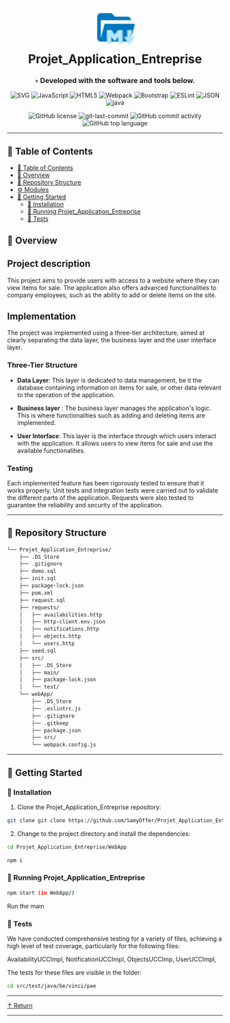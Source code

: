 <div align="center">
<h1 align="center">
<img src="https://raw.githubusercontent.com/PKief/vscode-material-icon-theme/ec559a9f6bfd399b82bb44393651661b08aaf7ba/icons/folder-markdown-open.svg" width="100" />
<br>Projet_Application_Entreprise</h1>
<h3>◦ Developed with the software and tools below.</h3>

<p align="center">
<img src="https://img.shields.io/badge/SVG-FFB13B.svg?style&logo=SVG&logoColor=black" alt="SVG" />
<img src="https://img.shields.io/badge/JavaScript-F7DF1E.svg?style&logo=JavaScript&logoColor=black" alt="JavaScript" />
<img src="https://img.shields.io/badge/HTML5-E34F26.svg?style&logo=HTML5&logoColor=white" alt="HTML5" />
<img src="https://img.shields.io/badge/Webpack-8DD6F9.svg?style&logo=Webpack&logoColor=black" alt="Webpack" />

<img src="https://img.shields.io/badge/Bootstrap-7952B3.svg?style&logo=Bootstrap&logoColor=white" alt="Bootstrap" />
<img src="https://img.shields.io/badge/ESLint-4B32C3.svg?style&logo=ESLint&logoColor=white" alt="ESLint" />
<img src="https://img.shields.io/badge/JSON-000000.svg?style&logo=JSON&logoColor=white" alt="JSON" />
<img src="https://img.shields.io/badge/java-%23ED8B00.svg?style&logo=openjdk&logoColor=white" alt="java" />
</p>
<img src="https://img.shields.io/github/license/SamyOffer/Projet_Application_Entreprise?style&color=5D6D7E" alt="GitHub license" />
<img src="https://img.shields.io/github/last-commit/SamyOffer/Projet_Application_Entreprise?style&color=5D6D7E" alt="git-last-commit" />
<img src="https://img.shields.io/github/commit-activity/m/SamyOffer/Projet_Application_Entreprise?style&color=5D6D7E" alt="GitHub commit activity" />
<img src="https://img.shields.io/github/languages/top/SamyOffer/Projet_Application_Entreprise?style&color=5D6D7E" alt="GitHub top language" />
</div>

---

## 📖 Table of Contents
- [📖 Table of Contents](#-table-of-contents)
- [📍 Overview](#-overview)
- [📂 Repository Structure](#-repository-structure)
- [⚙️ Modules](#modules)
- [🚀 Getting Started](#-getting-started)
    - [🔧 Installation](#-installation)
    - [🤖 Running Projet_Application_Entreprise](#-running-Projet_Application_Entreprise)
    - [🧪 Tests](#-tests)


## 📍 Overview

## Project description

This project aims to provide users with access to a website where they can view items for sale. The application also offers advanced functionalities to company employees, such as the ability to add or delete items on the site.

## Implementation

The project was implemented using a three-tier architecture, aimed at clearly separating the data layer, the business layer and the user interface layer.

### Three-Tier Structure

- **Data Layer**: This layer is dedicated to data management, be it the database containing information on items for sale, or other data relevant to the operation of the application.

- **Business layer** : The business layer manages the application's logic. This is where functionalities such as adding and deleting items are implemented.

- **User Interface**: This layer is the interface through which users interact with the application. It allows users to view items for sale and use the available functionalities.

### Testing

Each implemented feature has been rigorously tested to ensure that it works properly. Unit tests and integration tests were carried out to validate the different parts of the application. Requests were also tested to guarantee the reliability and security of the application.


---

## 📂 Repository Structure

```sh
└── Projet_Application_Entreprise/
    ├── .DS_Store
    ├── .gitignore
    ├── demo.sql
    ├── init.sql
    ├── package-lock.json
    ├── pom.xml
    ├── request.sql
    ├── requests/
    │   ├── availabilities.http
    │   ├── http-client.env.json
    │   ├── notifications.http
    │   ├── objects.http
    │   └── users.http
    ├── seed.sql
    ├── src/
    │   ├── .DS_Store
    │   ├── main/
    │   ├── package-lock.json
    │   └── test/
    └── webApp/
        ├── .DS_Store
        ├── .eslintrc.js
        ├── .gitignore
        ├── .gitkeep
        ├── package.json
        ├── src/
        └── webpack.config.js
```

---

## 🚀 Getting Started

### 🔧 Installation

1. Clone the Projet_Application_Entreprise repository:
```sh
git clone git clone https://github.com/SamyOffer/Projet_Application_Entreprise
```

2. Change to the project directory and install the dependencies:
```sh
cd Projet_Application_Entreprise/WebApp
```
```sh
npm i 
```


### 🤖 Running Projet_Application_Entreprise

```sh
npm start (in WebApp/)
```
Run the main 

### 🧪 Tests

We have conducted comprehensive testing for a variety of files, achieving a high level of test coverage, particularly for the following files:

AvailabilityUCCImpl,
NotificationUCCImpl,
ObjectsUCCImp, 
UserUCCImpl,

The tests for these files are visible in the folder: 
```sh
cd src/test/java/be/vinci/pae
```
---

[↑ Return](#Top)

---
